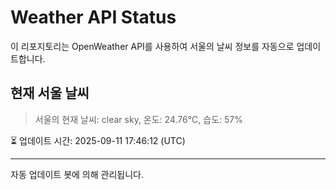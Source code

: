 
# Weather API Status

이 리포지토리는 OpenWeather API를 사용하여 서울의 날씨 정보를 자동으로 업데이트합니다.

## 현재 서울 날씨
> 서울의 현재 날씨: clear sky, 온도: 24.76°C, 습도: 57%

⏳ 업데이트 시간: 2025-09-11 17:46:12 (UTC)

---
자동 업데이트 봇에 의해 관리됩니다.
